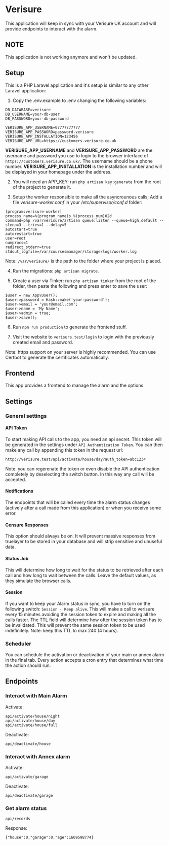 # Verisure

This application will keep in sync with your Verisure UK account and will provide endpoints to interact with the alarm.

## NOTE

This application is not working anymore and won't be updated.

## Setup

This is a PHP Laravel application and it's setup is similar to any other Laravel application:

1) Copy the .env.example to .env changing the following variables:

```
DB_DATABASE=verisure
DB_USERNAME=your-db-user
DB_PASSWORD=your-db-password

VERISURE_APP_USERNAME=07777777777
VERISURE_APP_PASSWORD=password-verisure
VERISURE_APP_INSTALLATION=123456
VERISURE_APP_URL=https://customers.verisure.co.uk
```

**VERISURE_APP_USERNAME** and **VERISURE_APP_PASSWORD** are the username and password you use to login to the browser interface of `https://customers.verisure.co.uk/`. The username should be a phone number. **VERISURE_APP_INSTALLATION** is the installation number and will be displayed in your homepage under the address.

2) You will need an APP_KEY: run `php artisan key:generate` from the root of the project to generate it.

3) Setup the worker responsible to make all the asyncrounous calls; Add a file *verisure-worker.conf* in your */etc/supervisor/conf.d* folder:

```
[program:verisure-worker]
process_name=%(program_name)s_%(process_num)02d
command=php /var/verisure/artisan queue:listen --queue=high,default --sleep=3 --tries=1 --delay=5
autostart=true
autorestart=true
user=root
numprocs=1
redirect_stderr=true
stdout_logfile=/var/coursesmanager/storage/logs/worker.log
```

Note: `/var/verisure/` is the path to the folder where your project is placed.

4) Run the migrations: `php artisan migrate`.

5) Create a user via Tinker: run `php artisan tinker` from the root of the folder, then paste the following and press enter to save the user:

```
$user = new App\User();
$user->password = Hash::make('your-password');
$user->email = 'your@email.com';
$user->name = 'My Name';
$user->admin = true;
$user->save();
```

6) Run `npm run production` to generate the frontend stuff.

7) Visit the website to `verisure.test/login` to login with the previously created email and password.

Note: https support on your server is highly recommended. You can use Certbot to generate the certificates automatically.

## Frontend

This app provides a frontend to manage the alarm and the options.

## Settings

### General settings

#### API Token

To start making API calls to the app, you need an api secret. This token will be generated in the settings under `API Authentication Token`.
You can then make any call by appending this token in the request url:

`http://verisure.test/api/activate/house/day?auth_token=abc1234`

Note: you can regerenate the token or even disable the API authentication completely by deselecting the switch button. In this way any call will be accepted.

#### Notifications

The endpoints that will be called every time the alarm status changes (actively after a call made from this application) or when you receive some error.

#### Censure Responses

This option should always be on. It will prevent massive responses from truelayer to be stored in your database and will strip sensitive and unuseful data.

#### Status Job

This will determine how long to wait for the status to be retrieved after each call and how long to wait between the calls. Leave the default values, as they simulate the browser calls.

#### Session

If you want to keep your Alarm status in sync, you have to turn on the following switch: `Session - Keep alive`. This will make a call to verisure every 15 minutes avoiding the session token to expire and making all the calls faster. The TTL field will determine how ofter the session token has to be invalidated. This will prevent the same session token to be used indefinitely. Note: keep this TTL to max 240 (4 hours).


### Scheduler

You can schedule the activation or deactivation of your main or annex alarm in the final tab. Every action accepts a cron entry that determines what time the action should run.

## Endpoints

### Interact with Main Alarm

Activate:

```
api/activate/house/night
api/activate/house/day
api/activate/house/full
```

Deactivate:

```
api/deactivate/house
```

### Interact with Annex alarm

Activate:
```
api/activate/garage
```

Deactivate:
```
api/deactivate/garage
```

### Get alarm status

```
api/records
```

Response:

```
{"house":0,"garage":0,"age":1609598774}
```
